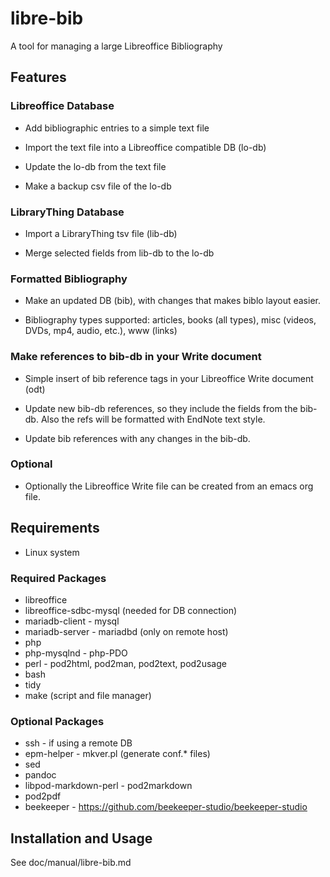 # libre-bib
A tool for managing a large Libreoffice Bibliography

## Features

### Libreoffice Database

* Add bibliographic entries to a simple text file

* Import the text file into a Libreoffice compatible DB (lo-db)

* Update the lo-db from the text file

* Make a backup csv file of the lo-db

### LibraryThing Database

* Import a LibraryThing tsv file (lib-db)

* Merge selected fields from lib-db to the lo-db

### Formatted Bibliography

* Make an updated DB (bib), with changes that makes biblo layout easier.

* Bibliography types supported: articles, books (all types), misc
  (videos, DVDs, mp4, audio, etc.), www (links)

### Make references to bib-db in your Write document

* Simple insert of bib reference tags in your Libreoffice Write
  document (odt)

* Update new bib-db references, so they include the fields from the
  bib-db. Also the refs will be formatted with EndNote text style.

* Update bib references with any changes in the bib-db.

### Optional

* Optionally the Libreoffice Write file can be created from an emacs
  org file.

## Requirements

* Linux system

### Required Packages

* libreoffice
* libreoffice-sdbc-mysql (needed for DB connection)
* mariadb-client - mysql
* mariadb-server - mariadbd (only on remote host)
* php
* php-mysqlnd - php-PDO
* perl - pod2html, pod2man, pod2text, pod2usage
* bash
* tidy
* make (script and file manager)

### Optional Packages

* ssh - if using a remote DB
* epm-helper - mkver.pl (generate conf.* files)
* sed
* pandoc
* libpod-markdown-perl - pod2markdown
* pod2pdf
* beekeeper - https://github.com/beekeeper-studio/beekeeper-studio

## Installation and Usage

See doc/manual/libre-bib.md
